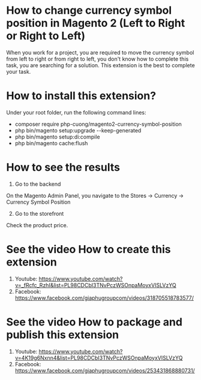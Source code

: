 # How to change currency symbol position in Magento 2 (Left to Right or Right to Left)
When you work for a project, you are required to move the currency symbol from left to right or from right to left, you don't know how to complete this task, you are searching for a solution. This extension is the best to complete your task.

# How to install this extension?

Under your root folder, run the following command lines:

- composer require php-cuong/magento2-currency-symbol-position
- php bin/magento setup:upgrade --keep-generated
- php bin/magento setup:di:compile
- php bin/magento cache:flush

# How to see the results

1. Go to the backend

On the Magento Admin Panel, you navigate to the Stores → Currency → Currency Symbol Position

2. Go to the storefront

Check the product price.

# See the video How to create this extension
1. Youtube: https://www.youtube.com/watch?v=_fRcfc_RzhI&list=PL98CDCbI3TNvPczWSOnpaMoyxVISLVzYQ
2. Facebook: https://www.facebook.com/giaphugroupcom/videos/318705518783577/

# See the video How to package and publish this extension
1. Youtube: https://www.youtube.com/watch?v=4K19g6Nxnn4&list=PL98CDCbI3TNvPczWSOnpaMoyxVISLVzYQ
2. Facebook: https://www.facebook.com/giaphugroupcom/videos/253431868880731/
